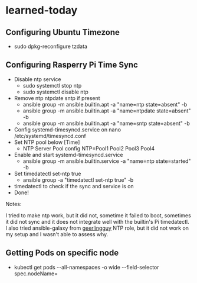 # learned-today

## Configuring Ubuntu Timezone

* sudo dpkg-reconfigure tzdata

## Configuring Rasperry Pi Time Sync

* Disable ntp service
  * sudo systemctl stop ntp
  * sudo systemctl disable ntp
* Remove ntp ntpdate sntp if present
  * ansible group -m ansible.builtin.apt -a "name=ntp state=absent" -b
  * ansible group -m ansible.builtin.apt -a "name=ntpdate state=absent" -b
  * ansible group -m ansible.builtin.apt -a "name=sntp state=absent" -b
* Config systemd-timesyncd.service on nano /etc/systemd/timesyncd.conf
* Set NTP pool below [Time]
  * NTP Server Pool config NTP=Pool1 Pool2 Pool3 Pool4
* Enable and start systemd-timesyncd.service
  * ansible group -m ansible.builtin.service -a "name=ntp state=started" -b
* Set timedatectl set-ntp true
  * ansible group -a "timedatectl set-ntp true" -b
* timedatectl to check if the sync and service is on
* Done!

Notes:

I tried to make ntp work, but it did not, sometime it failed to boot, sometimes it did not sync and it does not integrate well with the builtin's Pi timedatectl.
I also tried ansible-galaxy from [geerlingguy](https://github.com/geerlingguy/ansible-role-ntp) NTP role, but it did not work on my setup and I wasn't able to assess why.

## Getting Pods on specific node

* kubectl get pods --all-namespaces -o wide --field-selector spec.nodeName=<node>

